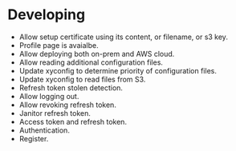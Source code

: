 # Developing

- Allow setup certificate using its content, or filename, or s3 key.
- Profile page is avaialbe.
- Allow deploying both on-prem and AWS cloud.
- Allow reading additional configuration files.
- Update xyconfig to determine priority of configuration files.
- Update xyconfig to read files from S3.
- Refresh token stolen detection.
- Allow logging out.
- Allow revoking refresh token.
- Janitor refresh token.
- Access token and refresh token.
- Authentication.
- Register.
